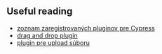 ## Useful reading
* [zoznam zaregistrovaných pluginov pre Cypress](https://docs.cypress.io/plugins/)
* [drag and drop plugin](https://github.com/4teamwork/cypress-drag-drop)
* [plugin pre upload súboru](https://github.com/abramenal/cypress-file-upload)